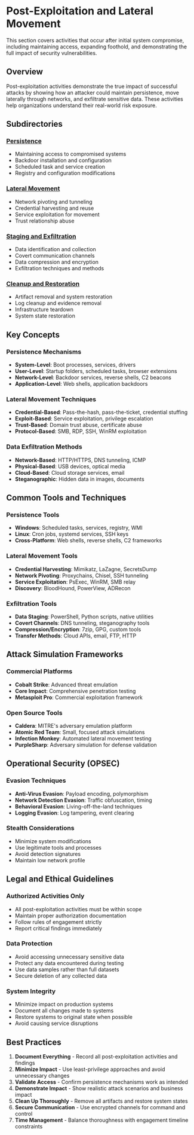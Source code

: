 # Post-Exploitation and Lateral Movement

This section covers activities that occur after initial system compromise, including maintaining access, expanding foothold, and demonstrating the full impact of security vulnerabilities.

## Overview

Post-exploitation activities demonstrate the true impact of successful attacks by showing how an attacker could maintain persistence, move laterally through networks, and exfiltrate sensitive data. These activities help organizations understand their real-world risk exposure.

## Subdirectories

### [Persistence](./Persistence/)
- Maintaining access to compromised systems
- Backdoor installation and configuration
- Scheduled task and service creation
- Registry and configuration modifications

### [Lateral Movement](./Lateral_Movement/)
- Network pivoting and tunneling
- Credential harvesting and reuse
- Service exploitation for movement
- Trust relationship abuse

### [Staging and Exfiltration](./Staging_and_Exfiltration/)
- Data identification and collection
- Covert communication channels
- Data compression and encryption
- Exfiltration techniques and methods

### [Cleanup and Restoration](./Cleanup_and_Restoration/)
- Artifact removal and system restoration
- Log cleanup and evidence removal
- Infrastructure teardown
- System state restoration

## Key Concepts

### Persistence Mechanisms
- **System-Level**: Boot processes, services, drivers
- **User-Level**: Startup folders, scheduled tasks, browser extensions
- **Network-Level**: Backdoor services, reverse shells, C2 beacons
- **Application-Level**: Web shells, application backdoors

### Lateral Movement Techniques
- **Credential-Based**: Pass-the-hash, pass-the-ticket, credential stuffing
- **Exploit-Based**: Service exploitation, privilege escalation
- **Trust-Based**: Domain trust abuse, certificate abuse
- **Protocol-Based**: SMB, RDP, SSH, WinRM exploitation

### Data Exfiltration Methods
- **Network-Based**: HTTP/HTTPS, DNS tunneling, ICMP
- **Physical-Based**: USB devices, optical media
- **Cloud-Based**: Cloud storage services, email
- **Steganographic**: Hidden data in images, documents

## Common Tools and Techniques

### Persistence Tools
- **Windows**: Scheduled tasks, services, registry, WMI
- **Linux**: Cron jobs, systemd services, SSH keys
- **Cross-Platform**: Web shells, reverse shells, C2 frameworks

### Lateral Movement Tools
- **Credential Harvesting**: Mimikatz, LaZagne, SecretsDump
- **Network Pivoting**: Proxychains, Chisel, SSH tunneling
- **Service Exploitation**: PsExec, WinRM, SMB relay
- **Discovery**: BloodHound, PowerView, ADRecon

### Exfiltration Tools
- **Data Staging**: PowerShell, Python scripts, native utilities
- **Covert Channels**: DNS tunneling, steganography tools
- **Compression/Encryption**: 7zip, GPG, custom tools
- **Transfer Methods**: Cloud APIs, email, FTP, HTTP

## Attack Simulation Frameworks

### Commercial Platforms
- **Cobalt Strike**: Advanced threat emulation
- **Core Impact**: Comprehensive penetration testing
- **Metasploit Pro**: Commercial exploitation framework

### Open Source Tools
- **Caldera**: MITRE's adversary emulation platform
- **Atomic Red Team**: Small, focused attack simulations
- **Infection Monkey**: Automated lateral movement testing
- **PurpleSharp**: Adversary simulation for defense validation

## Operational Security (OPSEC)

### Evasion Techniques
- **Anti-Virus Evasion**: Payload encoding, polymorphism
- **Network Detection Evasion**: Traffic obfuscation, timing
- **Behavioral Evasion**: Living-off-the-land techniques
- **Logging Evasion**: Log tampering, event clearing

### Stealth Considerations
- Minimize system modifications
- Use legitimate tools and processes
- Avoid detection signatures
- Maintain low network profile

## Legal and Ethical Guidelines

### Authorized Activities Only
- All post-exploitation activities must be within scope
- Maintain proper authorization documentation
- Follow rules of engagement strictly
- Report critical findings immediately

### Data Protection
- Avoid accessing unnecessary sensitive data
- Protect any data encountered during testing
- Use data samples rather than full datasets
- Secure deletion of any collected data

### System Integrity
- Minimize impact on production systems
- Document all changes made to systems
- Restore systems to original state when possible
- Avoid causing service disruptions

## Best Practices

1. **Document Everything** - Record all post-exploitation activities and findings
2. **Minimize Impact** - Use least-privilege approaches and avoid unnecessary changes
3. **Validate Access** - Confirm persistence mechanisms work as intended
4. **Demonstrate Impact** - Show realistic attack scenarios and business impact
5. **Clean Up Thoroughly** - Remove all artifacts and restore system states
6. **Secure Communication** - Use encrypted channels for command and control
7. **Time Management** - Balance thoroughness with engagement timeline constraints
